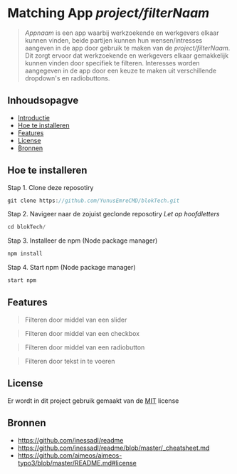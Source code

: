 # Matching App *project/filterNaam*

> *Appnaam* is een app waarbij werkzoekende en werkgevers elkaar kunnen vinden, beide partijen kunnen hun wensen/intresses aangeven in de app door gebruik te maken van de
> *project/filterNaam*. Dit zorgt ervoor dat werkzoekende en werkgevers elkaar gemakkelijk kunnen vinden door specifiek te filteren. Interesses worden aangegeven in de app door
> een keuze te maken uit verschillende dropdown's en radiobuttons. 

## Inhoudsopagve

* [Introductie](https://github.com/YunusEmreCMD/blokTech/blob/main/README.md#introductie)
* [Hoe te installeren](https://github.com/YunusEmreCMD/blokTech/blob/main/README.md#hoe-te-installeren)
* [Features](https://github.com/YunusEmreCMD/blokTech/blob/main/README.md#features)
* [License](https://github.com/YunusEmreCMD/blokTech/blob/main/README.md#license)
* [Bronnen](https://github.com/YunusEmreCMD/blokTech/blob/main/README.md#bronnen)

## Hoe te installeren

Stap 1. Clone deze reposotiry
```js
git clone https://github.com/YunusEmreCMD/blokTech.git
```
Stap 2. Navigeer naar de zojuist geclonde reposotiry *Let op hoofdletters*
```js
cd blokTech/
```
Stap 3. Installeer de npm (Node package manager)
```js
npm install
```
Stap 4. Start npm (Node package manager)
```js
start npm
```


## Features

> Filteren door middel van een slider

> Filteren door middel van een checkbox

> Filteren door middel van een radiobutton

> Filteren door tekst in te voeren

## License

Er wordt in dit project gebruik gemaakt van de [MIT](https://github.com/YunusEmreCMD/blokTech/blob/main/LICENSE) license

## Bronnen

* https://github.com/inessadl/readme
* https://github.com/inessadl/readme/blob/master/_cheatsheet.md
* https://github.com/aimeos/aimeos-typo3/blob/master/README.md#license
